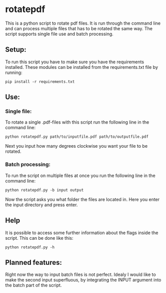 # rotatepdf
This is a python script to rotate pdf files. It is run through the command line and can process multiple files that has to be rotated the same way. The script supports single file use and batch processing.

## Setup:
To run this script you have to make sure you have the requirements installed. These modules can be installed from the requirements.txt file by running:
    
    pip install -r requirements.txt
    
## Use:
### Single file:
To rotate a single .pdf-files with this script run the following line in the command line:
    
    python rotatepdf.py path/to/inputfile.pdf path/to/outputfile.pdf
        
Next you input how many degrees clockwise you want your file to be rotated.
### Batch processing:
To run the script on multiple files at once you run the following line in the command line:
    
    python rotatepdf.py -b input output

Now the script asks you what folder the files are located in. Here you enter the input directory and press enter.

## Help
It is possible to access some further information about the flags inside the script. This can be done like this:
    
    python rotatepdf.py -h

## Planned features:
Right now the way to input batch files is not perfect. Idealy I would like to make the second input superfluous, by integrating the INPUT argument into the batch part of the script. 
